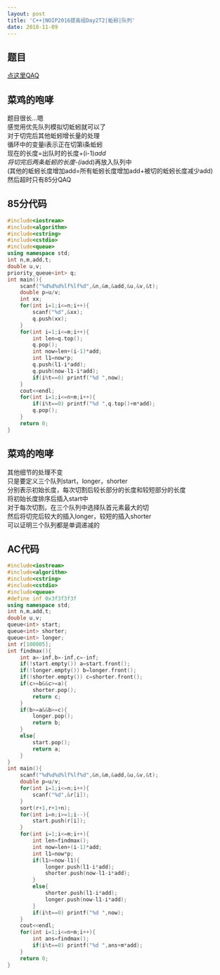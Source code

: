 ```yaml
---
layout: post 
title: 'C++|NOIP2016提高组Day2T2|蚯蚓|队列'
date: 2018-11-09
---
```

## 题目
[点这里QAQ](https://www.luogu.org/problemnew/show/P2827)  
## 菜鸡的咆哮
题目很长...嗯  
感觉用优先队列模拟切蚯蚓就可以了  
对于切完后其他蚯蚓增长量的处理  
循环中的变量i表示正在切第i条蚯蚓  
现在的长度=出队时的长度+(i-1)*add   
将切完后两条蚯蚓的长度-(i*add)再放入队列中  
(其他的蚯蚓长度增加add=所有蚯蚓长度增加add+被切的蚯蚓长度减少add)   
然后超时只有85分QAQ  
## 85分代码
```cpp 
#include<iostream>
#include<algorithm>
#include<cstring>
#include<cstdio>
#include<queue>
using namespace std;
int n,m,add,t;
double u,v;
priority_queue<int> q;
int main(){
	scanf("%d%d%d%lf%lf%d",&n,&m,&add,&u,&v,&t);
	double p=u/v;
	int xx;
	for(int i=1;i<=n;i++){
		scanf("%d",&xx);
		q.push(xx);
	}
	for(int i=1;i<=m;i++){
		int len=q.top();
		q.pop();
		int now=len+(i-1)*add;
		int l1=now*p;
		q.push(l1-i*add);
		q.push(now-l1-i*add);
		if(i%t==0) printf("%d ",now);
	}
	cout<<endl;
	for(int i=1;i<=n+m;i++){
		if(i%t==0) printf("%d ",q.top()+m*add);
		q.pop();
	}
	return 0;
}
```
## 菜鸡的咆哮
其他细节的处理不变   
只是要定义三个队列start，longer，shorter  
分别表示初始长度，每次切割后较长部分的长度和较短部分的长度  
将初始长度排序后插入start中  
对于每次切割，在三个队列中选择队首元素最大的切  
然后将切完后较大的插入longer，较短的插入shorter  
可以证明三个队列都是单调递减的  
## AC代码
```cpp 
#include<iostream>
#include<algorithm>
#include<cstring>
#include<cstdio>
#include<queue>
#define inf 0x3f3f3f3f
using namespace std;
int n,m,add,t;
double u,v;
queue<int> start;
queue<int> shorter;
queue<int> longer;
int r[100005];
int findmax(){
	int a=-inf,b=-inf,c=-inf;
	if(!start.empty()) a=start.front();
	if(!longer.empty()) b=longer.front();
	if(!shorter.empty()) c=shorter.front();
	if(c>=b&&c>=a){
		shorter.pop();
		return c;
	}
	if(b>=a&&b>=c){
		longer.pop();
		return b;
	}
	else{
		start.pop();
		return a;
	}
}
int main(){
	scanf("%d%d%d%lf%lf%d",&n,&m,&add,&u,&v,&t);
	double p=u/v;
	for(int i=1;i<=n;i++){
		scanf("%d",&r[i]);
	}
	sort(r+1,r+1+n);
	for(int i=n;i>=1;i--){
		start.push(r[i]);
	}
	for(int i=1;i<=m;i++){
		int len=findmax();
		int now=len+(i-1)*add;
		int l1=now*p;
		if(l1>=now-l1){
			longer.push(l1-i*add);
			shorter.push(now-l1-i*add);
		}
		else{
			shorter.push(l1-i*add);
			longer.push(now-l1-i*add);
		}
		if(i%t==0) printf("%d ",now);
	}
	cout<<endl;
	for(int i=1;i<=n+m;i++){
		int ans=findmax();
		if(i%t==0) printf("%d ",ans+m*add);
	}
	return 0;
}
```